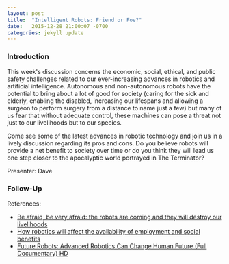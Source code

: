 ```yaml
---
layout: post
title:  "Intelligent Robots: Friend or Foe?"
date:   2015-12-28 21:00:07 -0700
categories: jekyll update
---
```


### Introduction
 
This week's discussion concerns the economic, social, ethical, and public safety challenges related to our ever-increasing advances in robotics and artificial intelligence.   Autonomous and non-autonomous robots have the potential to bring about a lot of good for society (caring for the sick and elderly, enabling the disabled, increasing our lifespans and allowing a surgeon to perform surgery from a distance to name just a few) but many of us fear that without adequate control, these machines can pose a threat not just to our livelihoods but to our species.
 
Come see some of the latest advances in robotic technology and join us in a lively discussion regarding its pros and cons. Do you believe robots will provide a net benefit to society over time or do you think they will lead us one step closer to the apocalyptic world portrayed in The Terminator?

Presenter: Dave

### Follow-Up

References:

* [Be afraid, be very afraid: the robots are coming and they will destroy our livelihoods](https://www.youtube.com/watch?v=zFx5kq0pB0Y)
* [How robotics will affect the availability of employment and social benefits](https://www.youtube.com/watch?v=Mt-Hqn9qiDs)
* [Future Robots: Advanced Robotics Can Change Human Future (Full Documentary) HD](https://www.youtube.com/watch?v=4Bu1eQqREOI)

